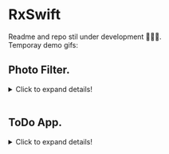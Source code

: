 # RxSwift

Readme and repo stil under development 👷🏻‍♂️. </br>
Temporay demo gifs: </br>

## Photo Filter.
<details>
  <summary>Click to expand details!</summary>
  No description yet. </br>
 
 ### DEMO:
 <img src="readme_files/photo_filtter.gif" alt="basics" height="386"/>  </br>
</details> </br>

## ToDo App.
<details>
  <summary>Click to expand details!</summary>
  No description yet. </br>
 
 ### Adding new ToDo:
 <img src="readme_files/photo_filtter.gif" alt="basics" height="386"/>  </br>
 
 ### Filtering ToDo:
 <img src="readme_files/ToDO_show.gif" alt="basics" height="386"/>  </br>
</details> </br>
